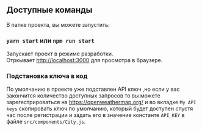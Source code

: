 ## Доступные команды

В папке проекта, вы можете запустить:

### `yarn start` или `npm run start`

Запускает проект в режиме разработки.\
Отркывает [http://localhost:3000](http://localhost:3000) для просмотра в браузере.

### Подстановка ключа в код
По умолчанию в проекте уже подставлен API ключ ,но если у вас закончится количество доступных запросов то вы можете зарегестрироваться на https://openweathermap.org/ и во вкладке `My API keys` скопировать ключ по умолчанию, который будет доступен спустя час после регистрации и задать его в значение константе `API_KEY` в файле `src/components/City.js`.